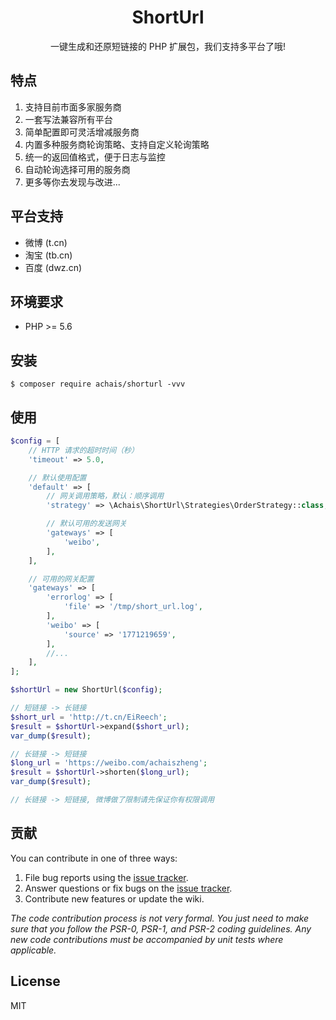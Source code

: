 <h1 align="center"> ShortUrl </h1>

<p align="center">一键生成和还原短链接的 PHP 扩展包，我们支持多平台了哦!</p>

## 特点

1. 支持目前市面多家服务商
2. 一套写法兼容所有平台
3. 简单配置即可灵活增减服务商
4. 内置多种服务商轮询策略、支持自定义轮询策略
5. 统一的返回值格式，便于日志与监控
6. 自动轮询选择可用的服务商
7. 更多等你去发现与改进...

## 平台支持

- 微博 (t.cn)
- 淘宝 (tb.cn)
- 百度 (dwz.cn)

## 环境要求

- PHP >= 5.6

## 安装

```shell
$ composer require achais/shorturl -vvv
```

## 使用

```php
$config = [
    // HTTP 请求的超时时间（秒）
    'timeout' => 5.0,

    // 默认使用配置
    'default' => [
        // 网关调用策略，默认：顺序调用
        'strategy' => \Achais\ShortUrl\Strategies\OrderStrategy::class,

        // 默认可用的发送网关
        'gateways' => [
            'weibo',
        ],
    ],

    // 可用的网关配置
    'gateways' => [
        'errorlog' => [
            'file' => '/tmp/short_url.log',
        ],
        'weibo' => [
            'source' => '1771219659',
        ],
        //...
    ],
];

$shortUrl = new ShortUrl($config);

// 短链接 -> 长链接
$short_url = 'http://t.cn/EiReech';
$result = $shortUrl->expand($short_url);
var_dump($result);

// 长链接 -> 短链接
$long_url = 'https://weibo.com/achaiszheng';
$result = $shortUrl->shorten($long_url);
var_dump($result);

// 长链接 -> 短链接, 微博做了限制请先保证你有权限调用
```

## 贡献

You can contribute in one of three ways:

1. File bug reports using the [issue tracker](https://github.com/achais/shorturl/issues).
2. Answer questions or fix bugs on the [issue tracker](https://github.com/achais/shorturl/issues).
3. Contribute new features or update the wiki.

_The code contribution process is not very formal. You just need to make sure that you follow the PSR-0, PSR-1, and PSR-2 coding guidelines. Any new code contributions must be accompanied by unit tests where applicable._

## License

MIT
